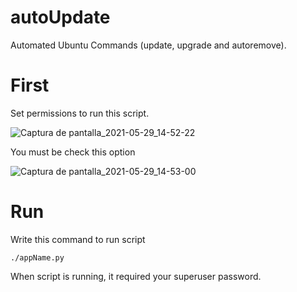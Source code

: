 # autoUpdate
Automated Ubuntu Commands (update, upgrade and autoremove).

# First
Set permissions to run this script.

![Captura de pantalla_2021-05-29_14-52-22](https://user-images.githubusercontent.com/63427621/120084827-a28e7200-c090-11eb-9cca-270ef7fccfda.png)

You must be check this option

![Captura de pantalla_2021-05-29_14-53-00](https://user-images.githubusercontent.com/63427621/120084843-c782e500-c090-11eb-9443-7e3e7fcb82a1.png)

# Run
Write this command to run script

`./appName.py`

When script is running, it required your superuser password.
